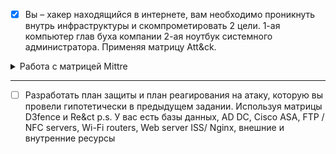 - [x] Вы – хакер находящийся в интернете, вам необходимо проникнуть внутрь инфраструктуры и скомпрометировать 2 цели. 1-ая компьютер глав буха компании 2-ая ноутбук системного администратора. Применяя матрицу Att&ck.

<details>
<summary>Работа с матрицей Mittre</summary>

![](img/Gamaredon_Group.svg)

</details>

---

- [ ] Разработать план защиты и план реагирования на атаку, которую вы провели гипотетически в предыдущем задании. Используя матрицы D3fence и Re&ct
      p.s. У вас есть базы данных, AD DC, Cisco ASA, FTP / NFC servers, Wi-Fi routers, Web server ISS/ Nginx, внешние и внутренние ресурсы
